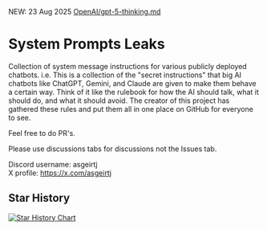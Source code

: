 NEW: 23 Aug 2025 [OpenAI/gpt-5-thinking.md
](https://github.com/asgeirtj/system_prompts_leaks/blob/main/OpenAI/gpt-5-thinking.md)
# System Prompts Leaks

Collection of system message instructions for various publicly deployed chatbots.
i.e.
This is a collection of the "secret instructions" that big AI chatbots like ChatGPT, Gemini, and Claude are given to make them behave a certain way. Think of it like the rulebook for how the AI should talk, what it should do, and what it should avoid. The creator of this project has gathered these rules and put them all in one place on GitHub for everyone to see.


Feel free to do PR's.

Please use discussions tabs for discussions not the Issues tab.


Discord username: asgeirtj  
X profile: https://x.com/asgeirtj  




## Star History

[![Star History Chart](https://api.star-history.com/svg?repos=asgeirtj/system_prompts_leaks&type=Date)](https://www.star-history.com/#asgeirtj/system_prompts_leaks&Date)
